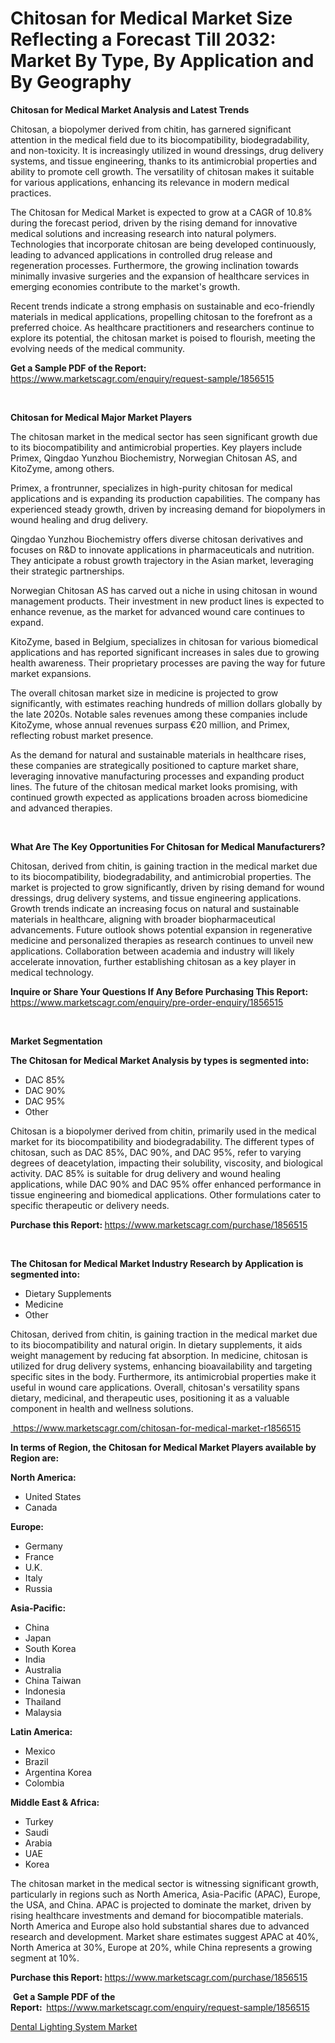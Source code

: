 <p><h1>Chitosan for Medical Market Size Reflecting a Forecast Till 2032: Market By Type, By Application and By Geography</h1></p><p><strong>Chitosan for Medical Market Analysis and Latest Trends</strong></p>
<p><p>Chitosan, a biopolymer derived from chitin, has garnered significant attention in the medical field due to its biocompatibility, biodegradability, and non-toxicity. It is increasingly utilized in wound dressings, drug delivery systems, and tissue engineering, thanks to its antimicrobial properties and ability to promote cell growth. The versatility of chitosan makes it suitable for various applications, enhancing its relevance in modern medical practices.</p><p>The Chitosan for Medical Market is expected to grow at a CAGR of 10.8% during the forecast period, driven by the rising demand for innovative medical solutions and increasing research into natural polymers. Technologies that incorporate chitosan are being developed continuously, leading to advanced applications in controlled drug release and regeneration processes. Furthermore, the growing inclination towards minimally invasive surgeries and the expansion of healthcare services in emerging economies contribute to the market's growth. </p><p>Recent trends indicate a strong emphasis on sustainable and eco-friendly materials in medical applications, propelling chitosan to the forefront as a preferred choice. As healthcare practitioners and researchers continue to explore its potential, the chitosan market is poised to flourish, meeting the evolving needs of the medical community.</p></p>
<p><strong>Get a Sample PDF of the Report:&nbsp;</strong> <a href="https://www.marketscagr.com/enquiry/request-sample/1856515?utm_campaign=3249&utm_medium=2&utm_source=Github&utm_content=ia&utm_term=27032025&utm_id=chitosan-for-medical">https://www.marketscagr.com/enquiry/request-sample/1856515</a></p>
<p>&nbsp;</p>
<p><strong>Chitosan for Medical Major Market Players</strong></p>
<p><p>The chitosan market in the medical sector has seen significant growth due to its biocompatibility and antimicrobial properties. Key players include Primex, Qingdao Yunzhou Biochemistry, Norwegian Chitosan AS, and KitoZyme, among others.</p><p>Primex, a frontrunner, specializes in high-purity chitosan for medical applications and is expanding its production capabilities. The company has experienced steady growth, driven by increasing demand for biopolymers in wound healing and drug delivery. </p><p>Qingdao Yunzhou Biochemistry offers diverse chitosan derivatives and focuses on R&D to innovate applications in pharmaceuticals and nutrition. They anticipate a robust growth trajectory in the Asian market, leveraging their strategic partnerships.</p><p>Norwegian Chitosan AS has carved out a niche in using chitosan in wound management products. Their investment in new product lines is expected to enhance revenue, as the market for advanced wound care continues to expand.</p><p>KitoZyme, based in Belgium, specializes in chitosan for various biomedical applications and has reported significant increases in sales due to growing health awareness. Their proprietary processes are paving the way for future market expansions.</p><p>The overall chitosan market size in medicine is projected to grow significantly, with estimates reaching hundreds of million dollars globally by the late 2020s. Notable sales revenues among these companies include KitoZyme, whose annual revenues surpass €20 million, and Primex, reflecting robust market presence.</p><p>As the demand for natural and sustainable materials in healthcare rises, these companies are strategically positioned to capture market share, leveraging innovative manufacturing processes and expanding product lines. The future of the chitosan medical market looks promising, with continued growth expected as applications broaden across biomedicine and advanced therapies.</p></p>
<p>&nbsp;</p>
<p><strong>What Are The Key Opportunities For Chitosan for Medical Manufacturers?</strong></p>
<p><p>Chitosan, derived from chitin, is gaining traction in the medical market due to its biocompatibility, biodegradability, and antimicrobial properties. The market is projected to grow significantly, driven by rising demand for wound dressings, drug delivery systems, and tissue engineering applications. Growth trends indicate an increasing focus on natural and sustainable materials in healthcare, aligning with broader biopharmaceutical advancements. Future outlook shows potential expansion in regenerative medicine and personalized therapies as research continues to unveil new applications. Collaboration between academia and industry will likely accelerate innovation, further establishing chitosan as a key player in medical technology.</p></p>
<p><strong>Inquire or Share Your Questions If Any Before Purchasing This Report:</strong> <a href="https://www.marketscagr.com/enquiry/pre-order-enquiry/1856515?utm_campaign=3249&utm_medium=2&utm_source=Github&utm_content=ia&utm_term=27032025&utm_id=chitosan-for-medical">https://www.marketscagr.com/enquiry/pre-order-enquiry/1856515</a></p>
<p>&nbsp;</p>
<p><strong>Market Segmentation</strong></p>
<p><strong>The Chitosan for Medical Market Analysis by types is segmented into:</strong></p>
<p><ul><li>DAC 85%</li><li>DAC 90%</li><li>DAC 95%</li><li>Other</li></ul></p>
<p><p>Chitosan is a biopolymer derived from chitin, primarily used in the medical market for its biocompatibility and biodegradability. The different types of chitosan, such as DAC 85%, DAC 90%, and DAC 95%, refer to varying degrees of deacetylation, impacting their solubility, viscosity, and biological activity. DAC 85% is suitable for drug delivery and wound healing applications, while DAC 90% and DAC 95% offer enhanced performance in tissue engineering and biomedical applications. Other formulations cater to specific therapeutic or delivery needs.</p></p>
<p><strong>Purchase this Report:&nbsp;</strong><a href="https://www.marketscagr.com/purchase/1856515?utm_campaign=3249&utm_medium=2&utm_source=Github&utm_content=ia&utm_term=27032025&utm_id=chitosan-for-medical">https://www.marketscagr.com/purchase/1856515</a></p>
<p>&nbsp;</p>
<p><strong>The Chitosan for Medical Market Industry Research by Application is segmented into:</strong></p>
<p><ul><li>Dietary Supplements</li><li>Medicine</li><li>Other</li></ul></p>
<p><p>Chitosan, derived from chitin, is gaining traction in the medical market due to its biocompatibility and natural origin. In dietary supplements, it aids weight management by reducing fat absorption. In medicine, chitosan is utilized for drug delivery systems, enhancing bioavailability and targeting specific sites in the body. Furthermore, its antimicrobial properties make it useful in wound care applications. Overall, chitosan's versatility spans dietary, medicinal, and therapeutic uses, positioning it as a valuable component in health and wellness solutions.</p></p>
<p><a href="https://www.marketscagr.com/chitosan-for-medical-market-r1856515?utm_campaign=3249&utm_medium=2&utm_source=Github&utm_content=ia&utm_term=27032025&utm_id=chitosan-for-medical">&nbsp;https://www.marketscagr.com/chitosan-for-medical-market-r1856515</a></p>
<p><strong>In terms of Region, the Chitosan for Medical Market Players available by Region are:</strong></p>
<p>
    <p> <strong> North America: </strong>
        <ul>
            <li>United States</li>
            <li>Canada</li>
        </ul>
        </p> 
    <p> <strong> Europe: </strong>
        <ul>
            <li>Germany</li>
            <li>France</li>
            <li>U.K.</li>
            <li>Italy</li>
            <li>Russia</li>
        </ul>
        </p> 
    <p> <strong> Asia-Pacific: </strong>
        <ul>
            <li>China</li>
            <li>Japan</li>
            <li>South Korea</li>
            <li>India</li>
            <li>Australia</li>
            <li>China Taiwan</li>
            <li>Indonesia</li>
            <li>Thailand</li>
            <li>Malaysia</li>
        </ul>
        </p> 
    <p> <strong> Latin America: </strong>
        <ul>
            <li>Mexico</li>
            <li>Brazil</li>
            <li>Argentina Korea</li>
            <li>Colombia</li>
        </ul>
        </p> 
    <p> <strong> Middle East & Africa: </strong>
        <ul>
            <li>Turkey</li>
            <li>Saudi</li>
            <li>Arabia</li>
            <li>UAE</li>
            <li>Korea</li>
        </ul>
    </p>
    </p>
<p><p>The chitosan market in the medical sector is witnessing significant growth, particularly in regions such as North America, Asia-Pacific (APAC), Europe, the USA, and China. APAC is projected to dominate the market, driven by rising healthcare investments and demand for biocompatible materials. North America and Europe also hold substantial shares due to advanced research and development. Market share estimates suggest APAC at 40%, North America at 30%, Europe at 20%, while China represents a growing segment at 10%.</p></p>
<p><strong>Purchase this Report: </strong><a href="https://www.marketscagr.com/purchase/1856515?utm_campaign=3249&utm_medium=2&utm_source=Github&utm_content=ia&utm_term=27032025&utm_id=chitosan-for-medical">https://www.marketscagr.com/purchase/1856515</a></p>
<p>&nbsp;<strong>Get a Sample PDF of the Report:&nbsp;&nbsp;</strong><a href="https://www.marketscagr.com/enquiry/request-sample/1856515?utm_campaign=3249&utm_medium=2&utm_source=Github&utm_content=ia&utm_term=27032025&utm_id=chitosan-for-medical">https://www.marketscagr.com/enquiry/request-sample/1856515</a></p>
<p><strong></strong></p>
<p><p><a href="https://github.com/bedelibekwe58/Market-Research-Report-List-1/blob/main/dental-lighting-system-market.md?utm_campaign=3249&utm_medium=2&utm_source=Github&utm_content=ia&utm_term=27032025&utm_id=chitosan-for-medical">Dental Lighting System Market</a></p></p>